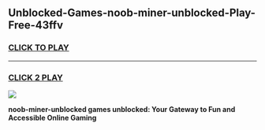 
## Unblocked-Games-noob-miner-unblocked-Play-Free-43ffv
<h3>
<a href="https://premium76.site?title=noob-miner-unblocked&ref=24M">CLICK TO PLAY</a></h3>
<hr>

<h3>
<a href="https://premium76.site?title=noob-miner-unblocked&ref=24M">CLICK 2 PLAY</a>
  
</h3>

<a href="https://premium76.site?title=noob-miner-unblocked&ref=24M"><img src="https://clearcache.store/games.png"></a>


**noob-miner-unblocked games unblocked: Your Gateway to Fun and Accessible Online Gaming**
